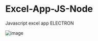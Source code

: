 # Excel-App-JS-Node
Javascript excel app ELECTRON

![image](https://user-images.githubusercontent.com/34793927/133397240-0f9827aa-29c4-4c27-a9cd-e15294652e73.png)
